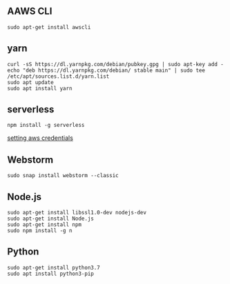 ## AAWS CLI
```
sudo apt-get install awscli
```

## yarn

```
curl -sS https://dl.yarnpkg.com/debian/pubkey.gpg | sudo apt-key add -
echo "deb https://dl.yarnpkg.com/debian/ stable main" | sudo tee /etc/apt/sources.list.d/yarn.list
sudo apt update
sudo apt install yarn
```

## serverless

```
npm install -g serverless
```

[setting aws credentials](https://serverless.com/framework/docs/providers/aws/guide/credentials/)

## Webstorm

```
sudo snap install webstorm --classic
```

## Node.js
```
sudo apt-get install libssl1.0-dev nodejs-dev
sudo apt-get install Node.js
sudo apt-get install npm
sudo npm install -g n
```

## Python

```
sudo apt-get install python3.7
sudo apt install python3-pip
```
